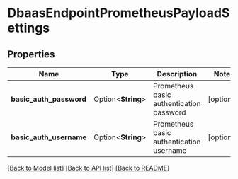 # DbaasEndpointPrometheusPayloadSettings

## Properties

Name | Type | Description | Notes
------------ | ------------- | ------------- | -------------
**basic_auth_password** | Option<**String**> | Prometheus basic authentication password | [optional]
**basic_auth_username** | Option<**String**> | Prometheus basic authentication username | [optional]

[[Back to Model list]](../README.md#documentation-for-models) [[Back to API list]](../README.md#documentation-for-api-endpoints) [[Back to README]](../README.md)


